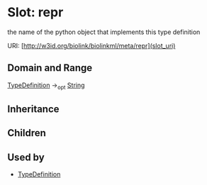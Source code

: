 # Slot: repr


the name of the python object that implements this type definition

URI: [http://w3id.org/biolink/biolinkml/meta/repr](slot_uri)
## Domain and Range

[TypeDefinition](TypeDefinition.md) -><sub>opt</sub> [String](String.md)
## Inheritance

## Children

## Used by

 * [TypeDefinition](TypeDefinition.md)
